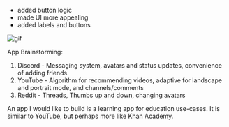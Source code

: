 - added button logic
- made UI more appealing
- added labels and buttons

![gif](PReplay_Final1734567108.gif)


App Brainstorming:
1. Discord - Messaging system, avatars and status updates, convenience of adding friends.
2. YouTube - Algorithm for recommending videos, adaptive for landscape and portrait mode, and channels/comments
3. Reddit - Threads, Thumbs up and down, changing avatars

An app I would like to build is a learning app for education use-cases. It is similar to YouTube, but perhaps more like Khan Academy.
